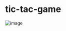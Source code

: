 # tic-tac-game
![image](https://github.com/Debarjitmohanty/tic-tac-game/assets/91021174/9a779651-72ae-418d-ba7e-f5a0c6f33565)
